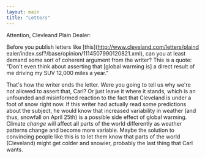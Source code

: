 ```yaml
---
layout: main
title: "Letters"
---
```

Attention, Clevleand Plain Dealer:

  
Before you publish letters like [this](http://www.cleveland.com/letters/plaind
ealer/index.ssf?/base/opinion/1114507990120821.xml), can you at least demand
some sort of coherent argument from the writer? This is a quote: "Don't even
think about asserting that [global warming is] a direct result of me driving
my SUV 12,000 miles a year."

  
That's how the writer ends the letter. Were you going to tell us why we're not
allowed to assert that, Carl? Or just leave it where it stands, which is an
unfounded and misinformed reaction to the fact that Cleveland is under a foot
of snow right now. If this writer had actually read some predictions about the
subject, he would know that increased variability in weather (and thus,
snowfall on April 25th) is a possible side effect of global warming. Climate
_change_ will affect all parts of the world differently as weather patterns
change and become more variable. Maybe the solution to convincing people like
this is to let them know that parts of the world (Cleveland) might get colder
and snowier, probably the last thing that Carl wants.

